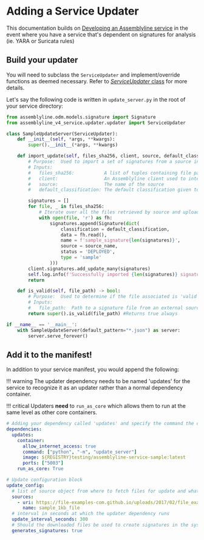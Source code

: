 
# Adding a Service Updater
This documentation builds on [Developing an Assemblyline service](developing_an_assemblyline_service.md) in the event
where you have a service that's dependent on signatures for analysis (ie. YARA or Suricata rules)

## Build your updater
You will need to subclass the `ServiceUpdater` and implement/override functions as deemed necessary.
Refer to [*ServiceUpdater* class](advanced/service_updater_base.md) for more details.


Let's say the following code is written in `update_server.py` in the root of your service directory:

```python
from assemblyline.odm.models.signature import Signature
from assemblyline_v4_service.updater.updater import ServiceUpdater

class SampleUpdateServer(ServiceUpdater):
    def __init__(self, *args, **kwargs):
        super().__init__(*args, **kwargs)

    def import_update(self, files_sha256, client, source, default_classification): -> None
        # Purpose:  Used to import a set of signatures from a source into Assemblyline for signature management
        # Inputs:
        #   files_sha256:           A list of tuples containing file paths and their respective sha256
        #   client:                 An Assemblyline client used to interact with the API on behalf of a service account
        #   source:                 The name of the source
        #   default_classification: The default classification given to a signature if none is provided

        signatures = []
        for file, _ in files_sha256:
            # Iterate over all the files retrieved by source and upload them as signatures in Assemblyline
            with open(file, 'r') as fh:
                signatures.append(Signature(dict(
                    classification = default_classification,
                    data = fh.read(),
                    name = f'sample_signature{len(signatures)}',
                    source = source_name,
                    status = 'DEPLOYED',
                    type = 'sample'
                )))
        client.signatures.add_update_many(signatures)
        self.log.info(f'Successfully imported {len(signatures)} signatures')
        return

    def is_valid(self, file_path) -> bool:
        # Purpose:  Used to determine if the file associated is 'valid' to be processed as a signature
        # Inputs:
        #   file_path:  Path to a signature file from an external source
        return super().is_valid(file_path) #Returns true always

if __name__ == '__main__':
    with SampleUpdateServer(default_pattern="*.json") as server:
        server.serve_forever()
```

## Add it to the manifest!
In addition to your service manifest, you would append the following:

!!! warning
    The updater dependency needs to be named 'updates' for the service to recognize it as an updater rather than a normal dependency container.

!!! critical Updaters **need** to `run_as_core` which allows them to run at the same level as other core containers.

``` yaml
# Adding your dependency called 'updates' and specify the command the container should run
dependencies:
  updates:
    container:
      allow_internet_access: true
      command: ["python", "-m", "update_server"]
      image: ${REGISTRY}testing/assemblyline-service-sample:latest
      ports: ["5003"]
    run_as_core: True

# Update configuration block
update_config:
  # list of source object from where to fetch files for update and what will be the name of those files on disk
  sources:
    - uri: https://file-examples-com.github.io/uploads/2017/02/file_example_JSON_1kb.json
      name: sample_1kb_file
  # interval in seconds at which the updater dependency runs
  update_interval_seconds: 300
  # Should the downloaded files be used to create signatures in the system
  generates_signatures: true
```
